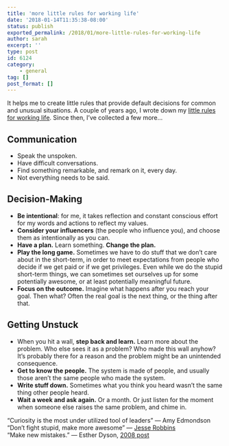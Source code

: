 ```yaml
---
title: 'more little rules for working life'
date: '2018-01-14T11:35:38-08:00'
status: publish
exported_permalink: /2018/01/more-little-rules-for-working-life
author: sarah
excerpt: ''
type: post
id: 6124
category:
    - general
tag: []
post_format: []
---
```

It helps me to create little rules that provide default decisions for common and unusual situations. A couple of years ago, I wrote down my [little rules for working life](https://www.ultrasaurus.com/2013/09/little-rules-for-working-life/). Since then, I’ve collected a few more…

Communication
-------------

- Speak the unspoken.
- Have difficult conversations.
- Find something remarkable, and remark on it, every day.
- Not everything needs to be said.

Decision-Making
---------------

- **Be intentional**: for me, it takes reflection and constant conscious effort for my words and actions to reflect my values.
- **Consider your influencers** (the people who influence you), and choose them as intentionally as you can.
- **Have a plan.** Learn something. **Change the plan.**
- **Play the long game.** Sometimes we have to do stuff that we don’t care about in the short-term, in order to meet expectations from people who decide if we get paid or if we get privileges. Even while we do the stupid short-term things, we can sometimes set ourselves up for some potentially awesome, or at least potentially meaningful future.
- **Focus on the outcome.** Imagine what happens after you reach your goal. Then what? Often the real goal is the next thing, or the thing after that.

Getting Unstuck
---------------

- When you hit a wall, **step back and learn.** Learn more about the problem. Who else sees it as a problem? Who made this wall anyhow? It’s probably there for a reason and the problem might be an unintended consequence.
- **Get to know the people.** The system is made of people, and usually those aren’t the same people who made the system.
- **Write stuff down.** Sometimes what you think you heard wasn’t the same thing other people heard.
- **Wait a week and ask again.** Or a month. Or just listen for the moment when someone else raises the same problem, and chime in.

“Curiosity is the most under utilized tool of leaders” — Amy Edmondson  
“Don’t fight stupid, make more awesome” — [Jesse Robbins](https://www.slideshare.net/jesserobbins/cloud-expo-jesserobbinsopscode20130129b/44-Jesses_Rule_Dont_Fight_StupidMake)  
“Make new mistakes.” — Esther Dyson, [2008 post](https://www.ultrasaurus.com/2008/11/esther-dysons-lessons-learned/)
